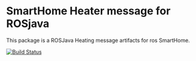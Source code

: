 # SmartHome Heater message for ROSjava
This package is a ROSJava Heating message artifacts for ros SmartHome.

[![Build Status](http://build.ros.org/buildStatus/icon?job=Idev__smarthome_heater_msgs_java__ubuntu_trusty_amd64)](http://build.ros.org/job/Idev__smarthome_heater_msgs_java__ubuntu_trusty_amd64/)
